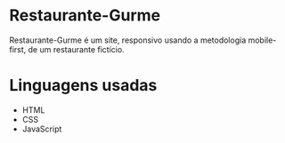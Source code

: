 # Restaurante-Gurme

Restaurante-Gurme é um site, responsivo usando a metodologia mobile-first, de um restaurante fictício.

# Linguagens usadas

* HTML
* CSS
* JavaScript
